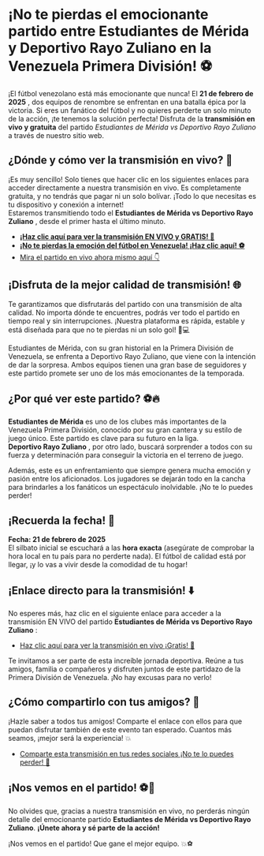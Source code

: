# ¡No te pierdas el emocionante partido entre Estudiantes de Mérida y Deportivo Rayo Zuliano en la Venezuela Primera División! ⚽️

¡El fútbol venezolano está más emocionante que nunca! El **21 de febrero de 2025** , dos equipos de renombre se enfrentan en una batalla épica por la victoria. Si eres un fanático del fútbol y no quieres perderte un solo minuto de la acción, ¡te tenemos la solución perfecta! Disfruta de la **transmisión en vivo y gratuita** del partido _Estudiantes de Mérida vs Deportivo Rayo Zuliano_ a través de nuestro sitio web.

## ¿Dónde y cómo ver la transmisión en vivo? 🎥

¡Es muy sencillo! Solo tienes que hacer clic en los siguientes enlaces para acceder directamente a nuestra transmisión en vivo. Es completamente gratuita, y no tendrás que pagar ni un solo bolívar. ¡Todo lo que necesitas es tu dispositivo y conexión a internet!   
 Estaremos transmitiendo todo el **Estudiantes de Mérida vs Deportivo Rayo Zuliano** , desde el primer hasta el último minuto.

- **[¡Haz clic aquí para ver la transmisión EN VIVO y GRATIS! 🎉](https://tinyurl.com/livestreamfreeo?st=Estudiantes+de+M%C3%A9rida+vs+Deportivo+Rayo+Zuliano&si=gh)**
- **[¡No te pierdas la emoción del fútbol en Venezuela! ¡Haz clic aquí! ⚽](https://tinyurl.com/livestreamfreeo?st=Estudiantes+de+M%C3%A9rida+vs+Deportivo+Rayo+Zuliano&si=gh)**
- [Mira el partido en vivo ahora mismo aquí 👇](https://tinyurl.com/livestreamfreeo?st=Estudiantes+de+M%C3%A9rida+vs+Deportivo+Rayo+Zuliano&si=gh)

## ¡Disfruta de la mejor calidad de transmisión! 🌐

Te garantizamos que disfrutarás del partido con una transmisión de alta calidad. No importa dónde te encuentres, podrás ver todo el partido en tiempo real y sin interrupciones. ¡Nuestra plataforma es rápida, estable y está diseñada para que no te pierdas ni un solo gol! 📱💻

Estudiantes de Mérida, con su gran historial en la Primera División de Venezuela, se enfrenta a Deportivo Rayo Zuliano, que viene con la intención de dar la sorpresa. Ambos equipos tienen una gran base de seguidores y este partido promete ser uno de los más emocionantes de la temporada.

## ¿Por qué ver este partido? ⚽🔥

**Estudiantes de Mérida** es uno de los clubes más importantes de la Venezuela Primera División, conocido por su gran cantera y su estilo de juego único. Este partido es clave para su futuro en la liga.   
**Deportivo Rayo Zuliano** , por otro lado, buscará sorprender a todos con su fuerza y determinación para conseguir la victoria en el terreno de juego.

Además, este es un enfrentamiento que siempre genera mucha emoción y pasión entre los aficionados. Los jugadores se dejarán todo en la cancha para brindarles a los fanáticos un espectáculo inolvidable. ¡No te lo puedes perder!

## ¡Recuerda la fecha! 📅

**Fecha: 21 de febrero de 2025**   
 El silbato inicial se escuchará a las **hora exacta** (asegúrate de comprobar la hora local en tu país para no perderte nada). El fútbol de calidad está por llegar, ¡y lo vas a vivir desde la comodidad de tu hogar!

## ¡Enlace directo para la transmisión! ⬇️

No esperes más, haz clic en el siguiente enlace para acceder a la transmisión EN VIVO del partido **Estudiantes de Mérida vs Deportivo Rayo Zuliano** :

- [Haz clic aquí para ver la transmisión en vivo ¡Gratis! 🎥](https://tinyurl.com/livestreamfreeo?st=Estudiantes+de+M%C3%A9rida+vs+Deportivo+Rayo+Zuliano&si=gh)

Te invitamos a ser parte de esta increíble jornada deportiva. Reúne a tus amigos, familia o compañeros y disfruten juntos de este partidazo de la Primera División de Venezuela. ¡No hay excusas para no verlo!

## ¿Cómo compartirlo con tus amigos? 📲

¡Hazle saber a todos tus amigos! Comparte el enlace con ellos para que puedan disfrutar también de este evento tan esperado. Cuantos más seamos, ¡mejor será la experiencia! 💥

- [Comparte esta transmisión en tus redes sociales ¡No te lo puedes perder! 💬](https://tinyurl.com/livestreamfreeo?st=Estudiantes+de+M%C3%A9rida+vs+Deportivo+Rayo+Zuliano&si=gh)

## ¡Nos vemos en el partido! ⚽👀

No olvides que, gracias a nuestra transmisión en vivo, no perderás ningún detalle del emocionante partido **Estudiantes de Mérida vs Deportivo Rayo Zuliano**. **¡Únete ahora y sé parte de la acción!**

¡Nos vemos en el partido! Que gane el mejor equipo. 💥⚽
